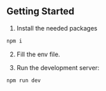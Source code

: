 
## Getting Started

1. Install the needed packages
```bash
npm i
```

2. Fill the env file.

3. Run the development server:
```bash
npm run dev
```